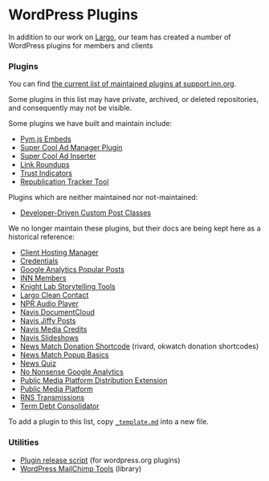 # WordPress Plugins

In addition to our work on [Largo](/projects/largo/), our team has created a number of WordPress plugins for members and clients

### Plugins

You can find [the current list of maintained plugins at support.inn.org](https://support.inn.org/category/202-plugins-by-inn-labs).

Some plugins in this list may have private, archived, or deleted repositories, and consequently may not be visible.

Some plugins we have built and maintain include:

- [Pym.js Embeds](pym-shortcode.md)
- [Super Cool Ad Manager Plugin](doubleclick-for-wp.md)
- [Super Cool Ad Inserter](super-cool-ad-inserter.md)
- [Link Roundups](link-roundups.md)
- [Trust Indicators](trust-indicators.md)
- [Republication Tracker Tool](republication-tracker-tool.md)

Plugins which are neither maintained nor not-maintained:

- [Developer-Driven Custom Post Classes](developer-driven-custom-post-classes)

We no longer maintain these plugins, but their docs are being kept here as a historical reference:

- [Client Hosting Manager](client-hosting-manager.md)
- [Credentials](credentials.md)
- [Google Analytics Popular Posts](google-analytics-popular-posts.md)
- [INN Members](inn-members.md)
- [Knight Lab Storytelling Tools](knight-lab-storytelling-tools.md)
- [Largo Clean Contact](largo-clean-contact.md)
- [NPR Audio Player](npr-audio-player.md)
- [Navis DocumentCloud](navis-documentcloud.md)
- [Navis Jiffy Posts](navis-jiffy-posts.md)
- [Navis Media Credits](navis-media-credit.md)
- [Navis Slideshows](navis-slideshows.md)
- [News Match Donation Shortcode](news-match-donation-shortcode.md) (rivard, okwatch donation shortcodes)
- [News Match Popup Basics](news-match-popup-basics.md)
- [News Quiz](news-quiz.md)
- [No Nonsense Google Analytics](no-nonsense-google-analytics.md)
- [Public Media Platform Distribution Extension](pmp-distribution.md)
- [Public Media Platform](public-media-platform.md)
- [RNS Transmissions](rns-transmissions.md)
- [Term Debt Consolidator](term-debt-consolidator.md)

To add a plugin to this list, copy [`_template.md`](_template.md) into a new file.

### Utilities

- [Plugin release script](release.sh.md) (for wordpress.org plugins)
- [WordPress MailChimp Tools](wordpress-mailchimp-tools.md) (library)
